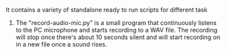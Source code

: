 
It contains a variety of standalone ready to run scripts for different task

1. The "record-audio-mic.py" is a small program that continuously listens to the PC microphone and starts recording to a WAV file. The recording will stop once there's about 10 seconds silent and will start recording on in a new file once a sound rises.
